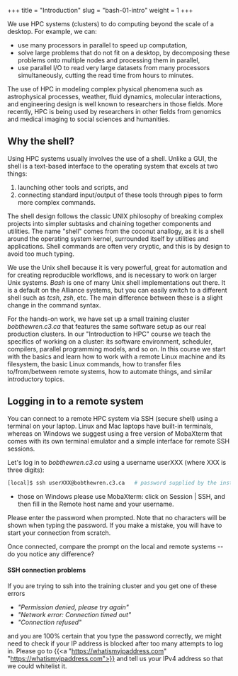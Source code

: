 +++
title = "Introduction"
slug = "bash-01-intro"
weight = 1
+++

<!-- # Introduction -->

We use HPC systems (clusters) to do computing beyond the scale of a desktop. For example, we can:

* use many processors in parallel to speed up computation,
* solve large problems that do not fit on a desktop, by decomposing these problems onto multiple nodes
  and processing them in parallel,
* use parallel I/O to read very large datasets from many processors simultaneously, cutting the read time
  from hours to minutes.

The use of HPC in modeling complex physical phenomena such as astrophysical processes, weather, fluid
dynamics, molecular interactions, and engineering design is well known to researchers in those fields. More
recently, HPC is being used by researchers in other fields from genomics and medical imaging to social
sciences and humanities.

## Why the shell?

<!-- command interpreter -->

Using HPC systems usually involves the use of a shell. Unlike a GUI, the shell is a text-based interface
to the operating system that excels at two things:

1. launching other tools and scripts, and
1. connecting standard input/output of these tools through pipes to form more complex commands.

The shell design follows the classic UNIX philosophy of breaking complex projects into simpler subtasks
and chaining together components and utilities. The name "shell" comes from the coconut anallogy, as it
is a shell around the operating system kernel, surrounded itself by utilities and applications. Shell
commands are often very cryptic, and this is by design to avoid too much typing.

We use the Unix shell because it is very powerful, great for automation and for creating reproducible
workflows, and is necessary to work on larger Unix systems. *Bash* is one of many Unix shell implementations
out there. It is a default on the Alliance systems, but you can easily switch to a different shell such as
*tcsh*, *zsh*, etc. The main difference between these is a slight change in the command syntax.

For the hands-on work, we have set up a small training cluster *bobthewren.c3.ca* that features the same
software setup as our real production clusters. In our "Introduction to HPC" course we teach the specifics of
working on a cluster: its software environment, scheduler, compilers, parallel programming models, and so
on. In this course we start with the basics and learn how to work with a remote Linux machine and its
filesystem, the basic Linux commands, how to transfer files to/from/between remote systems, how to automate
things, and similar introductory topics.

## Logging in to a remote system

You can connect to a remote HPC system via SSH (secure shell) using a terminal on your laptop. Linux and
Mac laptops have built-in terminals, whereas on Windows we suggest using a free version of MobaXterm
that comes with its own terminal emulator and a simple interface for remote SSH sessions.

Let's log in to *bobthewren.c3.ca* using a username userXXX (where XXX is three digits):

```sh
[local]$ ssh userXXX@bobthewren.c3.ca   # password supplied by the instructor
```

- those on Windows please use MobaXterm: click on Session | SSH, and then fill in the Remote host name
  and your username.

Please enter the password when prompted. Note that no characters will be shown when typing the
password. If you make a mistake, you will have to start your connection from scratch.

Once connected, compare the prompt on the local and remote systems -- do you notice any difference?

#### SSH connection problems

If you are trying to ssh into the training cluster and you get one of these errors

- *"Permission denied, please try again"*
- *"Network error: Connection timed out"*
- *"Connection refused"*

and you are 100% certain that you type the password correctly, we might need to check if your IP address is
blocked after too many attempts to log in. Please go to {{<a "https://whatismyipaddress.com"
"https://whatismyipaddress.com">}} and tell us your IPv4 address so that we could whitelist it.
